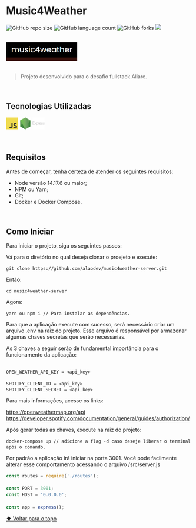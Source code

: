 # Music4Weather

![GitHub repo size](https://img.shields.io/github/repo-size/alaodev/music4weather-server?style=for-the-badge)
![GitHub language count](https://img.shields.io/github/languages/count/alaodev/music4weather-server?style=for-the-badge)
![GitHub forks](https://img.shields.io/github/forks/alaodev/music4weather-server?style=for-the-badge)
<img src="https://img.shields.io/static/v1?label=Overview&message=alaodev&color=f8efd4&style=for-the-badge&logo=GitHub">

<br/>

<img height="50" src="./assets/images/logo.png" id="nlw_heat_node" alt="exemplo imagem">

<br/>
<br/>

> Projeto desenvolvido para o desafio fullstack Aliare.

<br/>

## Tecnologias Utilizadas

<code><img height="32" src="https://raw.githubusercontent.com/github/explore/80688e429a7d4ef2fca1e82350fe8e3517d3494d/topics/javascript/javascript.png" alt="Javascript"/></code>
<code><img height="32" src="https://raw.githubusercontent.com/github/explore/80688e429a7d4ef2fca1e82350fe8e3517d3494d/topics/nodejs/nodejs.png" alt="Nodejs"/></code>
<code><img height="32" src="https://raw.githubusercontent.com/github/explore/80688e429a7d4ef2fca1e82350fe8e3517d3494d/topics/express/express.png" alt="Express"/></code>

<br/>

## Requisitos

Antes de começar, tenha certeza de atender os seguintes requisitos:
* Node versão 14.17.6 ou maior;
* NPM ou Yarn;
* Git;
* Docker e Docker Compose.

<br/>

## Como Iniciar

Para iniciar o projeto, siga os seguintes passos:

Vá para o diretório no qual deseja clonar o proejeto e execute:
```
git clone https://github.com/alaodev/music4weather-server.git
```

Então: 
```
cd music4weather-server
```

Agora:
```
yarn ou npm i // Para instalar as dependências.
```

Para que a aplicação execute com sucesso, será necessário criar um arquivo .env na raiz do projeto. Esse arquivo é responsável por armazenar algumas chaves secretas que serão necessárias.

As 3 chaves a seguir serão de fundamental importância para o funcionamento da aplicação:

```

OPEN_WEATHER_API_KEY = <api_key>

SPOTIFY_CLIENT_ID = <api_key>
SPOTIFY_CLIENT_SECRET = <api_key>

```

Para mais informações, acesse os links:

https://openweathermap.org/api
https://developer.spotify.com/documentation/general/guides/authorization/


Após gerar todas as chaves, execute na raiz do projeto:
```
docker-compose up // adicione a flag -d caso deseje liberar o terminal após o comando.
```

Por padrão a aplicação irá iniciar na porta 3001. Você pode facilmente alterar esse comportamento acessando o arquivo /src/server.js
```js
const routes = require('./routes');

const PORT = 3001;
const HOST = '0.0.0.0';

const app = express();
```


[⬆ Voltar para o topo](#nlw_heat_node)<br>